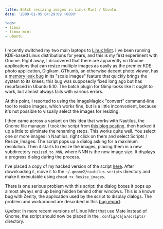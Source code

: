 ```yaml
---
title: Batch resizing images in Linux Mint / Ubuntu
date: '2009-01-05 04:29:09 +0000'

tags:
- linux
- linux mint
- ubuntu
---
```

I recently switched my two main laptops to [Linux Mint](http://www.linuxmint.com).  I've been running KDE-based Linux distributions for years, and this is my first experiment with Gnome.  Right away, I discovered that there are apparently no Gnome applications that can resize multiple images as easily as the premier KDE photo application, Digikam.  GThumb, an otherwise decent photo viewer, has a [memory leak bug](http://bugzilla.gnome.org/show_bug.cgi?id=349576) in its "scale images" feature that quickly brings the system to its knees; this bug was supposedly fixed long ago but has resurfaced in Ubuntu 8.10.  The batch plugin for Gimp looks like it ought to work, but almost always fails with various errors.

At this point, I resorted to using the ImageMagick "convert" command-line tool to resize images, which works fine, but is a little inconvenient, because it's not possible to visually select the images for resizing.

I then came across a variant on this idea that works with Nautilus, the Gnome file manager.  I took the script from [this blog posting](http://rhosgobel.blogspot.com/2006/07/bulk-resizing-and-renaming-images-in.html), then hacked it up a little to eliminate the renaming steps.  This works quite well.  You select one or more images in Nautilus, right click on them and select Scripts / Resize_Images.  The script pops up a dialog asking for a maximum resolution.  Then it starts to resize the images, placing them in a new subdirectory `resized_to_NNN`, where NNN is the new image size.  It displays a progress dialog during the process.

I've placed a copy of my hacked version of the script [here](http://www.bloovis.com/downloads/Resize_images).  After downloading it, move it to the `~/.gnome2/nautilus-scripts` directory and make it executable using `chmod +x Resize_images`.

There is one serious problem with this script: the dialog boxes it pops up almost always end up being hidden behind other windows.  This is a known bug with Zenity, the application used by the script to display dialogs.  The problem and workaround are described in this [bug report](https://bugs.launchpad.net/zenity/+bug/272083).

*Update*: In more recent versions of Linux Mint that use Mate instead of Gnome, the
script should now be placed in the `.config/caja/scripts/` directory.
